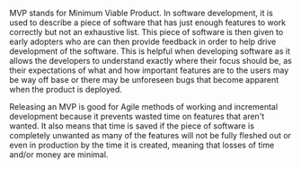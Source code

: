 MVP stands for Minimum Viable Product. In software development, it is used to describe a piece of software that has just enough features to work correctly but not an exhaustive list. This piece of software is then given to early adopters who are can then provide feedback in order to help drive development of the software. This is helpful when developing software as it allows the developers to understand exactly where their focus should be, as their expectations of what and how important features are to the users may be way off base or there may be unforeseen bugs that become apparent when the product is deployed. 

Releasing an MVP is good for Agile methods of working and incremental development because it prevents wasted time on features that aren't wanted. It also means that time is saved if the piece of software is completely unwanted as many of the features will not be fully fleshed out or even in production by the time it is created, meaning that losses of time and/or money are minimal.
